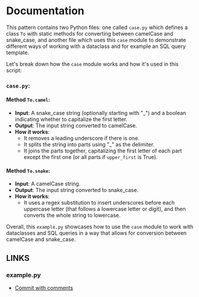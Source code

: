 # Documentation

This pattern contains two Python files: one called `case.py` which defines a class `To` with static methods for converting between camelCase and snake_case, and another file which uses this `case` module to demonstrate different ways of working with a dataclass and for example an SQL query template.

Let's break down how the `case` module works and how it's used in this script:

### `case.py`:

#### Method `To.camel`:

- **Input**: A snake_case string (optionally starting with "_") and a boolean indicating whether to capitalize the first letter.
- **Output**: The input string converted to camelCase.
- **How it works**: 
  - It removes a leading underscore if there is one.
  - It splits the string into parts using "_" as the delimiter.
  - It joins the parts together, capitalizing the first letter of each part except the first one (or all parts if `upper_first` is True).

#### Method `To.snake`:

- **Input**: A camelCase string.
- **Output**: The input string converted to snake_case.
- **How it works**: 
  - It uses a regex substitution to insert underscores before each uppercase letter (that follows a lowercase letter or digit), and then converts the whole string to lowercase.


Overall, this `example.py` showcases how to use the `case` module to work with dataclasses and SQL queries in a way that allows for conversion between camelCase and snake_case.

## LINKS

### example.py

- [Commit with comments](https://github.com/eugen-hoppe/pattern/blob/25e7df01c6fe158a11ef6375ec9ef2c8ee165cca/v3/casepat/example.py)
